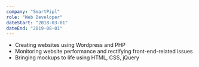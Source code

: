 ```yaml
---
company: "SmartPipl"
role: "Web Developer"
dateStart: "2018-03-01"
dateEnd: "2019-08-01"
---
```


- Creating websites using Wordpress and PHP
- Monitoring website performance and rectifying front-end-related issues
- Bringing mockups to life using HTML, CSS, jQuery